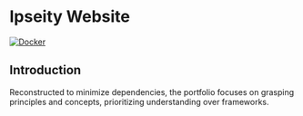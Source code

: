 # Ipseity Website
[![Docker](https://github.com/swayechateau/ipseity-web/actions/workflows/docker-publish.yml/badge.svg)](https://github.com/swayechateau/ipseity-web/actions/workflows/docker-publish.yml)

## Introduction

Reconstructed to minimize dependencies, the portfolio focuses on grasping principles and concepts, prioritizing understanding over frameworks.


